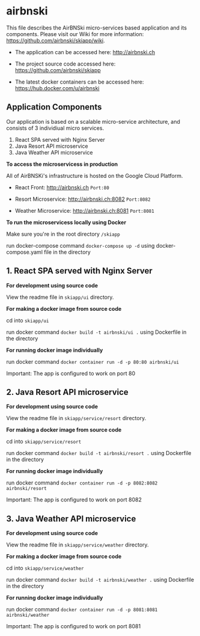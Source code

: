 # airbnski 
This file describes the AirBNSki micro-services based application and its components.
Please visit our Wiki for more information: https://github.com/airbnski/skiapp/wiki.

- The application can be accessed here: http://airbnski.ch

- The project source code accessed here: https://github.com/airbnski/skiapp

- The latest docker containers can be accessed here: https://hub.docker.com/u/airbnski

## Application Components
Our application is based on a scalable micro-service architecture, and consists of 3 individiual micro services.
1. React SPA served with Nginx Server
2. Java Resort API microservice 
3. Java Weather API microservice

**To access the microservicess in production**

All of AirBNSKi's infrastructure is hosted on the Google Cloud Platform.

- React Front: http://airbnski.ch `Port:80`

- Resort Microservice: http://airbnski.ch:8082 `Port:8082`

- Weather Microservice: http://airbnski.ch:8081 `Port:8081`

**To run the microservicess locally using Docker**

Make sure you're in the root directory `/skiapp`

run docker-compose command `docker-compose up -d` using docker-compose.yaml file in the directory

## 1. React SPA served with Nginx Server
**For development using source code**

View the readme file in `skiapp/ui` directory.

**For making a docker image from source code**

cd into `skiapp/ui`

run docker command `docker build -t airbnski/ui .` using Dockerfile in the directory

**For running docker image individually**

run docker command `docker container run -d -p 80:80 airbnski/ui` 

Important: The app is configured to work on port 80

## 2. Java Resort API microservice 
**For development using source code**

View the readme file in `skiapp/service/resort` directory.

**For making a docker image from source code**

cd into `skiapp/service/resort`

run docker command `docker build -t airbnski/resort .` using Dockerfile in the directory

**For running docker image individually**

run docker command `docker container run -d -p 8082:8082 airbnski/resort` 

Important: The app is configured to work on port 8082


## 3. Java Weather API microservice
**For development using source code**

View the readme file in `skiapp/service/weather` directory.

**For making a docker image from source code**

cd into `skiapp/service/weather`

run docker command `docker build -t airbnski/weather .` using Dockerfile in the directory

**For running docker image individually**

run docker command `docker container run -d -p 8081:8081 airbnski/weather` 

Important: The app is configured to work on port 8081
